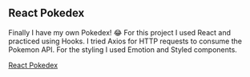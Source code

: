 ## React Pokedex

Finally I have my own Pokedex! 😂
For this project I used React and practiced using Hooks. I tried Axios for HTTP requests to consume the Pokemon API. For the styling I used Emotion and Styled components.

[React Pokedex](https://develawyer-react-pokedex.netlify.app/)
